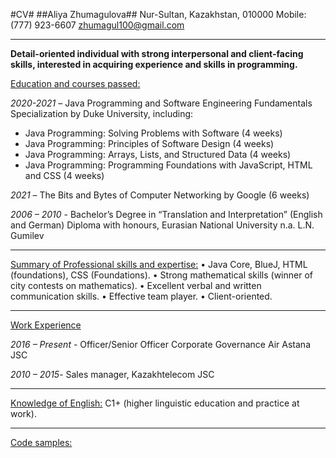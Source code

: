 #CV#
##Aliya Zhumagulova##
Nur-Sultan, Kazakhstan, 010000
Mobile: (777) 923-6607
zhumagul100@gmail.com

-------------

**Detail-oriented individual with strong interpersonal and client-facing skills, interested in acquiring experience and skills in programming.**

<u>Education and courses passed:</u>

*2020-2021* – Java Programming and Software Engineering Fundamentals Specialization by Duke University, including:
- Java Programming: Solving Problems with Software (4 weeks)
- Java Programming: Principles of Software Design (4 weeks)
- Java Programming: Arrays, Lists, and Structured Data (4 weeks)
- Java Programming: Programming Foundations with JavaScript, HTML and CSS (4 weeks)

*2021* – The Bits and Bytes of Computer Networking by Google (6 weeks)

*2006 – 2010* - Bachelor’s Degree in “Translation and Interpretation” (English and German)
Diploma with honours, Eurasian National University n.a. L.N. Gumilev

-------------

<u>Summary of Professional skills and expertise:</u>
•	Java Core, BlueJ, HTML (foundations), CSS (Foundations).
•	Strong mathematical skills (winner of city contests on mathematics).
•	Excellent verbal and written communication skills.
•	Effective team player.
•	Client-oriented.	

-------------

<u>Work Experience</u>

*2016 – Present* - Officer/Senior Officer Corporate Governance
Air Astana JSC

*2010 – 2015*-  Sales manager, Kazakhtelecom JSC

-------------

<u>Knowledge of English:</u> C1+ (higher linguistic education and practice at work).

-------------

<u>Code samples:</u>

